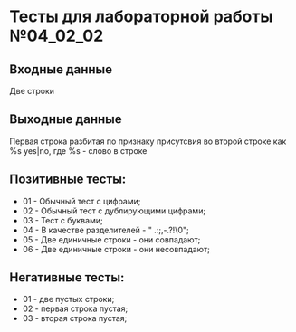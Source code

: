 # Тесты для лабораторной работы №04_02_02
## Входные данные
Две строки
## Выходные данные
Первая строка разбитая по признаку присутсвия во второй строке как %s yes|no, где %s - слово в строке
## Позитивные тесты:
- 01 - Обычный тест с цифрами;
- 02 - Обычный тест с дублирующими цифрами;
- 03 - Тест с буквами;
- 04 - В качестве разделителей - " .:;,-.?!\0";
- 05 - Две единичные строки - они совпадают;
- 06 - Две единичные строки - они несовпадают;
## Негативные тесты:
- 01 - две пустых строки;
- 02 - первая строка пустая;
- 03 - вторая строка пустая;